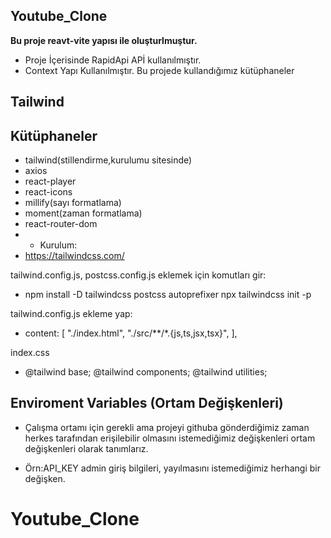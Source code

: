 ## Youtube_Clone
 **Bu proje reavt-vite yapısı ile oluşturlmuştur.**
- Proje İçerisinde RapidApi APİ kullanılmıştır.
- Context Yapı Kullanılmıştır.
 Bu projede kullandığımız kütüphaneler
## Tailwind
## Kütüphaneler

- tailwind(stillendirme,kurulumu sitesinde)
- axios
- react-player
- react-icons
- millify(sayı formatlama)
- moment(zaman formatlama)
- react-router-dom
- - Kurulum:
- https://tailwindcss.com/

tailwind.config.js, postcss.config.js eklemek için komutları gir:

- npm install -D tailwindcss postcss autoprefixer
  npx tailwindcss init -p

tailwind.config.js ekleme yap:

- content: [
  "./index.html",
  "./src/**/*.{js,ts,jsx,tsx}",
  ],

index.css

- @tailwind base;
  @tailwind components;
  @tailwind utilities;



## Enviroment Variables (Ortam Değişkenleri)

- Çalışma ortamı için gerekli ama projeyi githuba gönderdiğimiz zaman herkes tarafından erişilebilir olmasını istemediğimiz değişkenleri ortam değişkenleri olarak tanımlarız.

- Örn:API_KEY admin giriş bilgileri, yayılmasını istemediğimiz herhangi bir değişken.
# Youtube_Clone
